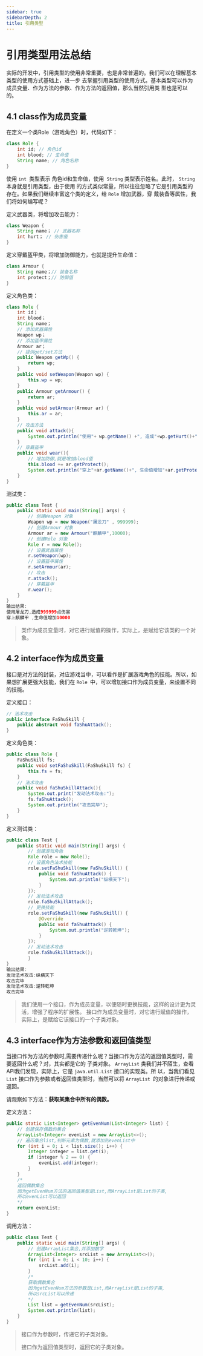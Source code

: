 ```yaml
---
sidebar: true
sidebarDepth: 2
title: 引用类型
---
```

# 引用类型用法总结

实际的开发中，引用类型的使用非常重要，也是非常普遍的。我们可以在理解基本类型的使用方式基础上，进一步 去掌握引用类型的使用方式。基本类型可以作为成员变量、作为方法的参数、作为方法的返回值，那么当然引用类 型也是可以的。

## 4.1 class作为成员变量

在定义一个类Role（游戏角色）时，代码如下：

```java
class Role {
    int id; // 角色id
    int blood; // 生命值
    String name; // 角色名称
}
```

使用 `int `类型表示 角色id和生命值，使用` String` 类型表示姓名。此时， `String` 本身就是引用类型，由于使用 的方式类似常量，所以往往忽略了它是引用类型的存在。如果我们继续丰富这个类的定义，给 `Role` 增加武器，穿 戴装备等属性，我们将如何编写呢？

定义武器类，将增加攻击能力：

```java
class Weapon {
    String name； // 武器名称
    int hurt； // 伤害值
}
```

定义穿戴盔甲类，将增加防御能力，也就是提升生命值：

```java
class Armour {
    String name；// 装备名称
    int protect；// 防御值
}
```

定义角色类：

```java
class Role {
    int id；
    int blood；
    String name；
    // 添加武器属性
    Weapon wp；
    // 添加盔甲属性
    Armour ar；
    // 提供get/set方法
    public Weapon getWp() {
    	return wp;
    }
    public void setWeapon(Weapon wp) {
    	this.wp = wp;
    }
    public Armour getArmour() {
    	return ar;
    }
    public void setArmour(Armour ar) {
    	this.ar = ar;
    }
    // 攻击方法
    public void attack(){
    	System.out.println("使用"+ wp.getName() +", 造成"+wp.getHurt()+"点伤害");
    }
    // 穿戴盔甲
    public void wear(){
        // 增加防御,就是增加blood值
        this.blood += ar.getProtect();
        System.out.println("穿上"+ar.getName()+", 生命值增加"+ar.getProtect());
    }
}
```

测试类：

```java
public class Test {
    public static void main(String[] args) {
        // 创建Weapon 对象
        Weapon wp = new Weapon("屠龙刀" , 999999);
        // 创建Armour 对象
        Armour ar = new Armour("麒麟甲",10000);
        // 创建Role 对象
        Role r = new Role();
        // 设置武器属性
        r.setWeapon(wp);
        // 设置盔甲属性
        r.setArmour(ar);
        // 攻击
        r.attack();
        // 穿戴盔甲
        r.wear();
    }
}
输出结果:
使用屠龙刀,造成999999点伤害
穿上麒麟甲 ,生命值增加10000
```

> 类作为成员变量时，对它进行赋值的操作，实际上，是赋给它该类的一个对象。

## 4.2 interface作为成员变量

接口是对方法的封装，对应游戏当中，可以看作是扩展游戏角色的技能。所以，如果想扩展更强大技能，我们在 `Role `中，可以增加接口作为成员变量，来设置不同的技能。

定义接口：

```java
// 法术攻击
public interface FaShuSkill {
	public abstract void faShuAttack();
}
```

定义角色类：

```java
public class Role {
    FaShuSkill fs;
    public void setFaShuSkill(FaShuSkill fs) {
    	this.fs = fs;
    }
    // 法术攻击
    public void faShuSkillAttack(){
    	System.out.print("发动法术攻击:");
    	fs.faShuAttack();
    	System.out.println("攻击完毕");
    }
}
```

定义测试类：

```java
public class Test {
    public static void main(String[] args) {
        // 创建游戏角色
        Role role = new Role();
        // 设置角色法术技能
        role.setFaShuSkill(new FaShuSkill() {
            public void faShuAttack() {
                System.out.println("纵横天下");
            }
    	});
        // 发动法术攻击
        role.faShuSkillAttack();
        // 更换技能
        role.setFaShuSkill(new FaShuSkill() {
            @Override
            public void faShuAttack() {
            	System.out.println("逆转乾坤");
            }
        });
        // 发动法术攻击
        role.faShuSkillAttack();
        }
}
输出结果:
发动法术攻击:纵横天下
攻击完毕
发动法术攻击:逆转乾坤
攻击完毕
```

> 我们使用一个接口，作为成员变量，以便随时更换技能，这样的设计更为灵活，增强了程序的扩展性。 接口作为成员变量时，对它进行赋值的操作，实际上，是赋给它该接口的一个子类对象。

## 4.3 interface作为方法参数和返回值类型

当接口作为方法的参数时,需要传递什么呢？当接口作为方法的返回值类型时，需要返回什么呢？对，其实都是它的 子类对象。 `ArrayList` 类我们并不陌生，查看API我们发现，实际上，它是 `java.util.List` 接口的实现类。所 以，当我们看见 `List` 接口作为参数或者返回值类型时，当然可以将 `ArrayList `的对象进行传递或返回。

请观察如下方法：**获取某集合中所有的偶数。**

定义方法：

```java
public static List<Integer> getEvenNum(List<Integer> list) {
    // 创建保存偶数的集合
    ArrayList<Integer> evenList = new ArrayList<>();
    // 遍历集合list,判断元素为偶数,就添加到evenList中
    for (int i = 0; i < list.size(); i++) {
        Integer integer = list.get(i);
        if (integer % 2 == 0) {
        	evenList.add(integer);
        }
    }
    /*
    返回偶数集合
    因为getEvenNum方法的返回值类型是List,而ArrayList是List的子类,
    所以evenList可以返回
    */
    return evenList;
}

```

调用方法：

```java
public class Test {
    public static void main(String[] args) {
        // 创建ArrayList集合,并添加数字
        ArrayList<Integer> srcList = new ArrayList<>();
        for (int i = 0; i < 10; i++) {
        	srcList.add(i);
        }
        /*
        获取偶数集合
        因为getEvenNum方法的参数是List,而ArrayList是List的子类,
        所以srcList可以传递
        */
        List list = getEvenNum(srcList);
        System.out.println(list);
    }
}

```

> 接口作为参数时，传递它的子类对象。 
>
> 接口作为返回值类型时，返回它的子类对象。

